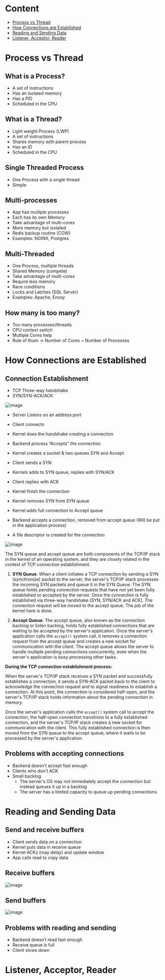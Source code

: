 # Content
- [Process vs Thread](#process-vs-thread)
- [How Connections are Established](#how-connections-are-established)
- [Reading and Sending Data](#reading-and-sending-data)
- [Listener, Acceptor, Reader](#listener-acceptor-reader)

# Process vs Thread
## What is a Process?
- A set of instructions
- Has an isolated memory
- Has a PID
- Scheduled in the CPU

## What is a Thread?
- Light weight Process (LWP)
- A set of instructions
- Shares memory with parent process
- Has an ID
- Scheduled in the CPU

## Single Threaded Process
- One Process with a single thread
- Simple

## Multi-processes
- App has multiple processes
- Each has its own Memory
- Take advantage of multi-cores
- More memory but isolated
- Redis backup routine (COW)
- Examples: NGINX, Postgres

## Multi-Threaded
- One Process, multiple threads
- Shared Memory (compete)
- Take advantage of multi-cores
- Require less memory
- Race conditions
- Locks and Latches (SQL Server)
- Examples: Apache, Envoy

## How many is too many?
- Too many processes/threads
- CPU context switch
- Multiple Cores help
- Rule of thum -> Number of Cores = Number of Processes

# How Connections are Established
## Connection Establishment
- TCP Three-way handshake
- SYN/SYN-ACK/ACK

![image](https://github.com/boushphong/BE-Fundamentals/assets/59940078/ecdfc2c1-d5ff-4063-b568-d47cda000e3e)

- Server Listens on an address:port
- Client connects
- Kernel does the handshake creating a connection
- Backend process “Accepts” the connection

- Kernel creates a socket & two queues SYN and Accept
- Client sends a SYN
- Kernels adds to SYN queue, replies with SYN/ACK
- Client replies with ACK
- Kernel finish the connection
- Kernel removes SYN from SYN queue
- Kernel adds full connection to Accept queue
- Backend accepts a connection, removed from accept queue (Will be put in the application process)
- A file descriptor is created for the connection

![image](https://github.com/boushphong/BE-Fundamentals/assets/59940078/f05613c1-066c-4fad-a3fb-0d2cbe4c5e39)

The SYN queue and accept queue are both components of the TCP/IP stack in the kernel of an operating system, and they are closely related in the context of TCP connection establishment.

1. **SYN Queue**: When a client initiates a TCP connection by sending a SYN (synchronize) packet to the server, the server's TCP/IP stack processes the incoming SYN packets and queue it in the SYN Queue. The SYN queue holds pending connection requests that have not yet been fully established or accepted by the server. Once the connection is fully established via three-way handshake (SYN, SYN/ACK and ACK). The connection request will be moved to the accept queue. The job of the kernel here is done.

2. **Accept Queue**: The accept queue, also known as the connection backlog or listen backlog, holds fully established connections that are waiting to be accepted by the server's application. Once the server's application calls the `accept()` system call, it removes a connection request from the accept queue and creates a new socket for communication with the client. The accept queue allows the server to handle multiple pending connections concurrently, even when the server's application is busy processing other tasks.

**During the TCP connection establishment process:**

When the server's TCP/IP stack receives a SYN packet and successfully establishes a connection, it sends a SYN-ACK packet back to the client to acknowledge the connection request and to signal readiness to establish a connection. At this point, the connection is considered half-open, and the server's TCP/IP stack holds information about the pending connection in memory.

Once the server's application calls the `accept()` system call to accept the connection, the half-open connection transitions to a fully established connection, and the server's TCP/IP stack creates a new socket for communication with the client. This fully established connection is then moved from the SYN queue to the accept queue, where it waits to be processed by the server's application.

## Problems with accepting connections
- Backend doesn't accept fast enough
- Clients who don't ACK
- Small backlog
  - The server's OS may not immediately accept the connection but instead queues it up in a backlog
  - The server has a limited capacity to queue up pending connections. 

# Reading and Sending Data
## Send and receive buffers
- Client sends data on a connection
- Kernel puts data in receive queue
- Kernel ACKs (may delay) and update window
- App calls read to copy data

## Receive buffers
![image](https://github.com/boushphong/BE-Fundamentals/assets/59940078/00558d52-845c-4188-8659-9e48ee1d14b8)

## Send buffers
![image](https://github.com/boushphong/BE-Fundamentals/assets/59940078/85eebe2d-02f6-441c-8bba-03d135229e3a)

## Problems with reading and sending
- Backend doesn’t read fast enough
- Receive queue is full
- Client slows down

# Listener, Acceptor, Reader
